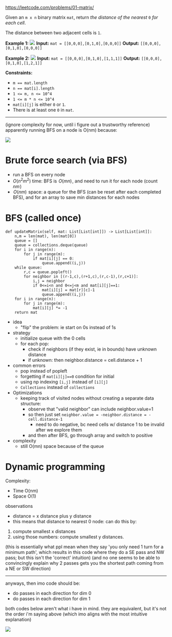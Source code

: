 https://leetcode.com/problems/01-matrix/

Given an `m x n` binary matrix `mat`, return _the distance of the nearest_ `0` _for each cell_.

The distance between two adjacent cells is `1`.

**Example 1:**
![](../../!assets/attachments/Pasted%20image%2020240224223053.png)
**Input:** `mat = [[0,0,0],[0,1,0],[0,0,0]]`
**Output:** `[[0,0,0],[0,1,0],[0,0,0]]`

**Example 2:**
![](../../!assets/attachments/Pasted%20image%2020240224223102.png)
**Input:** `mat = [[0,0,0],[0,1,0],[1,1,1]]`
**Output:** `[[0,0,0],[0,1,0],[1,2,1]]`

**Constraints:**
- `m == mat.length`
- `n == mat[i].length`
- `1 <= m, n <= 10^4`
- `1 <= m * n <= 10^4`
- `mat[i][j]` is either `0` or `1`.
- There is at least one `0` in `mat`.

---


(ignore complexity for now, until i figure out a trustworthy reference)
apparently running BFS on a node is O(nm) because:

![](../../!assets/attachments/Pasted%20image%2020240224223201.png)



# Brute force search (via BFS)
- run a BFS on every node
- $O(n^2 m^2)$ time: BFS is  $O(mn)$ , and need to run it for each node (count  $nm$ )
-  $O(nm)$  space: a queue for the BFS (can be reset after each completed BFS), and for an array to save min distances for each nodes

# BFS (called once)
```
def updateMatrix(self, mat: List[List[int]]) -> List[List[int]]:
    n,m = len(mat), len(mat[0])
    queue = []
    queue = collections.deque(queue)
    for i in range(n):
        for j in range(m):
            if mat[i][j] == 0:
                queue.append((i,j))
    while queue:
        r,c = queue.popleft()
        for neighbor in [(r-1,c),(r+1,c),(r,c-1),(r,c+1)]:
            i,j = neighbor
            if 0<=i<n and 0<=j<m and mat[i][j]==1:
                mat[i][j] = mat[r][c]-1
                queue.append((i,j))
    for i in range(n):
        for j in range(m):
            mat[i][j] *= -1
    return mat
```
- idea
	- "flip" the problem: ie start on 0s instead of 1s
- strategy
	- initialize queue with the 0 cells
	- for each pop:
		- check if neighbors (if they exist, ie in bounds) have unknown distance
		- if unknown: then neighbor.distance = cell.distance + 1
- common errors
	- pop instead of popleft
	- forgetting if `mat[i][j]==0` condition for initial
	- using np indexing `[i,j]` instead of `[i][j]`
	- `Collections` instead of `collections`
- Optimizations
	- keeping track of visited nodes without creating a separate data structure:
		- observe that "valid neighbor" can include neighbor.value=1
		- so then just set `neighbor.value = -neighbor.distance = -cell.distance-1`
			- need to do negative, bc need cells w/ distance 1 to be invalid after we explore them
		- and then after BFS, go through array and switch to positive
- complexity
	- still O(mn) space because of the queue


# Dynamic programming
Complexity:
- Time O(nm)
- Space O(1)

observations
- distance = x distance plus y distance
- this means that distance to nearest 0 node: can do this by:
1. compute smallest x distances
2. using those numbers: compute smallest y distances.


(this is essentially what ppl mean when they say 'you only need 1 turn for a minimum path',
which results in this code where they do a SE pass and  NW pass;
but this isn't the 'correct' intuition)
(and no one seems to be able to convincingly explain why 2 passes gets you the shortest path coming from a NE or SW direction) 

---

anyways, then imo code should be:
- do passes in each direction for dim 0
- do passes in each direction for dim 1

both codes below aren't what i have in mind.
they are equivalent, but it's not the order i'm saying above (which imo aligns with the most intuitive explanation)

![](../../!assets/attachments/Pasted%20image%2020240224223559.png)